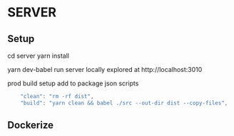 # SERVER

## Setup
cd server
yarn install

yarn dev-babel
run server locally explored at http://localhost:3010

prod build setup
add to package json scripts
```js
    "clean": "rm -rf dist",
    "build": "yarn clean && babel ./src --out-dir dist --copy-files",
```

## Dockerize


